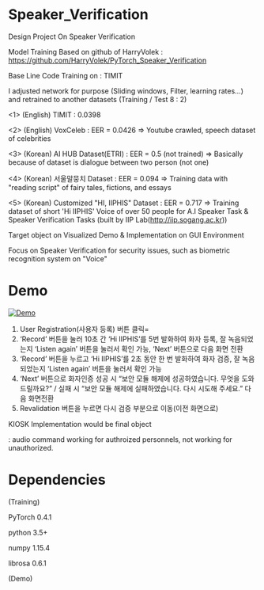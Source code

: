 
# Speaker_Verification
Design Project On Speaker Verification
 
Model Training Based on github of HarryVolek : https://github.com/HarryVolek/PyTorch_Speaker_Verification

Base Line Code Training on : TIMIT

I adjusted network for purpose (Sliding windows, Filter, learning rates...) and retrained to another datasets (Training / Test 8 : 2)

<1> (English) TIMIT : 0.0398

<2> (English) VoxCeleb : EER = 0.0426
=> Youtube crawled, speech dataset of celebrities

<3> (Korean) AI HUB Dataset(ETRI) : EER = 0.5 (not trained)
=> Basically because of dataset is dialogue between two person (not one)

<4> (Korean) 서울말뭉치 Dataset : EER = 0.094
=> Training data with "reading script" of fairy tales, fictions, and essays

<5> (Korean) Customized "HI, IIPHIS" Dataset : EER = 0.717 
=> Training dataset of short 'Hi IIPHIS' Voice of over 50 people for A.I Speaker Task & Speaker Verification Tasks (built by IIP Lab(http://iip.sogang.ac.kr))


Target object on Visualized Demo & Implementation on GUI Environment

Focus on Speaker Verification for security issues, such as biometric recognition system on "Voice"

# Demo

[![Demo](http://img.youtube.com/vi/eQJUCRxU7wE/0.jpg)](https://youtu.be/eQJUCRxU7wE) 

1. User Registration(사용자 등록) 버튼 클릭=
2. ‘Record’ 버튼을 눌러 10초 간 ‘Hi IIPHIS’를 5번 발화하여 화자 등록, 잘 녹음되었는지 ‘Listen again’ 버튼을 눌러서 확인 가능, ‘Next’ 버튼으로 다음 화면 전환
3. ‘Record’ 버튼을 누르고 ‘Hi IIPHIS’를 2초 동안 한 번 발화하여 화자 검증, 잘 녹음되었는지 ‘Listen again’ 버튼을 눌러서 확인 가능
4. ‘Next’ 버튼으로 화자인증 성공 시 “보안 모듈 해제에 성공하였습니다. 무엇을 도와드릴까요?” / 실패 시 “보안 모듈 해제에 실패하였습니다. 다시 시도해 주세요.” 다음 화면전환
5. Revalidation 버튼을 누르면 다시 검증 부분으로 이동(이전 화면으로)



KIOSK Implementation would be final object 

: audio command working for authroized personnels, not working for unauthorized.




# Dependencies
(Training)

PyTorch 0.4.1

python 3.5+

numpy 1.15.4

librosa 0.6.1

(Demo)

